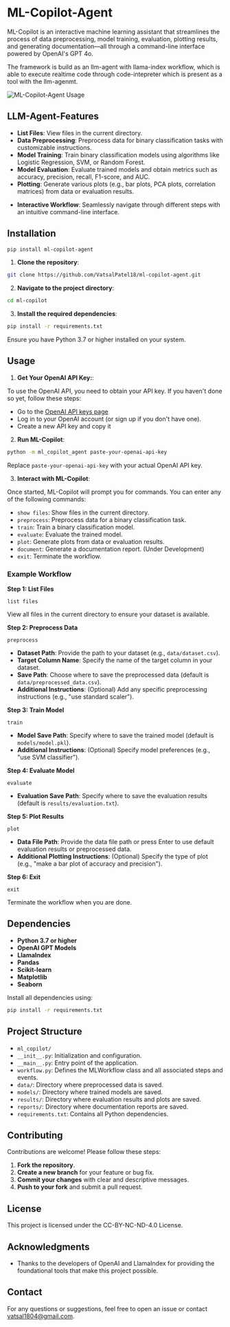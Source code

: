 # ML-Copilot-Agent

ML-Copilot is an interactive machine learning assistant that streamlines the process of data preprocessing, model training, evaluation, plotting results, and generating documentation—all through a command-line interface powered by OpenAI's GPT 4o.

The framework is build as an llm-agent with llama-index workflow, which is able to execute realtime code through code-intepreter which is present as a tool with the llm-agenmt. 

![ML-Copilot-Agent Usage]("assets/ml-copilot-use2-720.gif")
<!-- [![Watch video](https://img.youtube.com/vi/rci7WLu7Lw8/0.jpg)](https://youtu.be/rci7WLu7Lw8) -->
<!-- [![Watch the video](https://img.youtube.com/vi/rci7WLu7Lw8)](https://youtube.com/embed/rci7WLu7Lw8) -->

## LLM-Agent-Features

- **List Files**: View files in the current directory.
- **Data Preprocessing**: Preprocess data for binary classification tasks with customizable instructions.
- **Model Training**: Train binary classification models using algorithms like Logistic Regression, SVM, or Random Forest.
- **Model Evaluation**: Evaluate trained models and obtain metrics such as accuracy, precision, recall, F1-score, and AUC.
- **Plotting**: Generate various plots (e.g., bar plots, PCA plots, correlation matrices) from data or evaluation results.
<!-- - **Documentation**: Automatically generate a documentation report summarizing the entire workflow. -->
- **Interactive Workflow**: Seamlessly navigate through different steps with an intuitive command-line interface.

## Installation

```bash
pip install ml-copilot-agent
```

1. **Clone the repository**:
```bash
git clone https://github.com/VatsalPatel18/ml-copilot-agent.git
```

2. **Navigate to the project directory**:
```bash
cd ml-copilot
```

3. **Install the required dependencies**:
```bash
pip install -r requirements.txt
```


Ensure you have Python 3.7 or higher installed on your system.

## Usage

1. **Get Your OpenAI API Key:**:

To use the OpenAI API, you need to obtain your API key. If you haven't done so yet, follow these steps:
- Go to the [OpenAI API keys page](https://platform.openai.com/account/api-keys)
- Log in to your OpenAI account (or sign up if you don't have one).
- Create a new API key and copy it

2. **Run ML-Copilot**:
```bash
python -m ml_copilot_agent paste-your-openai-api-key
```

Replace `paste-your-openai-api-key` with your actual OpenAI API key.

3. **Interact with ML-Copilot**:

Once started, ML-Copilot will prompt you for commands. You can enter any of the following commands:

- `show files`: Show files in the current directory.
- `preprocess`: Preprocess data for a binary classification task.
- `train`: Train a binary classification model.
- `evaluate`: Evaluate the trained model.
- `plot`: Generate plots from data or evaluation results.
- `document`: Generate a documentation report. (Under Development)
- `exit`: Terminate the workflow.

### Example Workflow

**Step 1: List Files**

```
list files
```

View all files in the current directory to ensure your dataset is available.

**Step 2: Preprocess Data**
```
preprocess
```

- **Dataset Path**: Provide the path to your dataset (e.g., `data/dataset.csv`).
- **Target Column Name**: Specify the name of the target column in your dataset.
- **Save Path**: Choose where to save the preprocessed data (default is `data/preprocessed_data.csv`).
- **Additional Instructions**: (Optional) Add any specific preprocessing instructions (e.g., "use standard scaler").

**Step 3: Train Model**
```
train
```

- **Model Save Path**: Specify where to save the trained model (default is `models/model.pkl`).
- **Additional Instructions**: (Optional) Specify model preferences (e.g., "use SVM classifier").

**Step 4: Evaluate Model**
```
evaluate
```

- **Evaluation Save Path**: Specify where to save the evaluation results (default is `results/evaluation.txt`).

**Step 5: Plot Results**

```
plot
```

- **Data File Path**: Provide the data file path or press Enter to use default evaluation results or preprocessed data.
- **Additional Plotting Instructions**: (Optional) Specify the type of plot (e.g., "make a bar plot of accuracy and precision").

<!-- **Step 6: Generate Documentation**

```
document
```

- ML-Copilot will generate a report summarizing the preprocessing steps, model training, and evaluation results. -->

**Step 6: Exit**

```
exit
```

Terminate the workflow when you are done.

## Dependencies

- **Python 3.7 or higher**
- **OpenAI GPT Models**
- **LlamaIndex**
- **Pandas**
- **Scikit-learn**
- **Matplotlib**
- **Seaborn**

Install all dependencies using:
```bash
pip install -r requirements.txt
```
## Project Structure

- `ml_copilot/`
- `__init__.py`: Initialization and configuration.
- `__main__.py`: Entry point of the application.
- `workflow.py`: Defines the MLWorkflow class and all associated steps and events.
- `data/`: Directory where preprocessed data is saved.
- `models/`: Directory where trained models are saved.
- `results/`: Directory where evaluation results and plots are saved.
- `reports/`: Directory where documentation reports are saved.
- `requirements.txt`: Contains all Python dependencies.

## Contributing

Contributions are welcome! Please follow these steps:

1. **Fork the repository**.
2. **Create a new branch** for your feature or bug fix.
3. **Commit your changes** with clear and descriptive messages.
4. **Push to your fork** and submit a pull request.

## License

This project is licensed under the CC-BY-NC-ND-4.0 License.

## Acknowledgments

- Thanks to the developers of OpenAI and LlamaIndex for providing the foundational tools that make this project possible.

## Contact

For any questions or suggestions, feel free to open an issue or contact vatsal1804@gmail.com.


